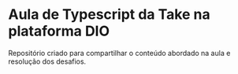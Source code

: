 # Aula de Typescript da Take na plataforma DIO

Repositório criado para compartilhar o conteúdo abordado na aula e resolução dos desafios.